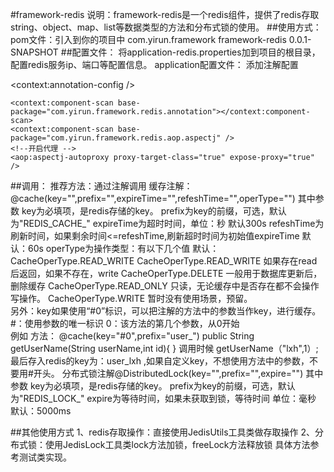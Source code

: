 #framework-redis
说明：framework-redis是一个redis组件，提供了redis存取string、object、map、list等数据类型的方法和分布式锁的使用。
##使用方式：
pom文件：引入到你的项目中
        <dependency>
			<groupId>com.yirun.framework</groupId>
			<artifactId>framework-redis</artifactId>
			<version>0.0.1-SNAPSHOT</version>
		</dependency>
##配置文件：
       将application-redis.properties加到项目的根目录，配置redis服务ip、端口等配置信息。
   application配置文件：
       添加注解配置
   <!-- 启用注解 -->
   <context:annotation-config />
   <!-- 扫描注解 -->
    <context:component-scan base-package="com.yirun.framework.redis.annotation"></context:component-scan>
    <context:component-scan base-package="com.yirun.framework.redis.aop.aspectj" />
    <!--开启代理 -->
    <aop:aspectj-autoproxy proxy-target-class="true" expose-proxy="true" />
##调用：
	推荐方法：通过注解调用
	缓存注解：@cache(key="",prefix="",expireTime="",refeshTime="",operType="")
	其中参数  key为必填项，是redis存储的key。
		   prefix为key的前缀，可选，默认为"REDIS_CACHE_"
		   expireTime为超时时间，单位：秒  默认300s
		   refeshTime为刷新时间，如果剩余时间<=refeshTime,刷新超时时间为初始值expireTime  默认：60s
		   operType为操作类型：有以下几个值    默认：CacheOperType.READ_WRITE
		   			CacheOperType.READ_WRITE  如果存在read后返回，如果不存在，write
		   			CacheOperType.DELETE      一般用于数据库更新后，删除缓存
		   			CacheOperType.READ_ONLY   只读，无论缓存中是否存在都不会操作写操作。
		   			CacheOperType.WRITE  暂时没有使用场景，预留。   		
		  另外：key如果使用“#0”标识，可以把注解的方法中的参数当作key，进行缓存。  #：使用参数的唯一标识 0：该方法的第几个参数，从0开始	
		  例如 方法：
		  @cache(key="#0",prefix="user_")
		  public String getUserName(String userName,int id){
		  }
		  调用时候
		 getUserName（"lxh",1）;
		  最后存入redis的key为：user_lxh ,如果自定义key，不想使用方法中的参数，不要用#开头。
	分布式锁注解@DistributedLock(key="",prefix="",expire="")
		其中参数  key为必填项，是redis存储的key。
			   prefix为key的前缀，可选，默认为"REDIS_LOCK_"
			   expire为等待时间，如果未获取到锁，等待时间  单位：毫秒 默认：5000ms
			   
			   
   
##其他使用方式
    1、redis存取操作：直接使用JedisUtils工具类做存取操作
    2、分布式锁：使用JedisLock工具类lock方法加锁，freeLock方法释放锁
具体方法参考测试类实现。